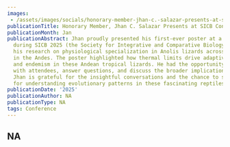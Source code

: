 ```yaml
---
images:   
 - /assets/images/socials/honorary-member-jhan-c.-salazar-presents-at-sicb-conference-.jpg
publicationTitle: Honorary Member, Jhan C. Salazar Presents at SICB Conference
publicationMonth: Jan
publicationAbstract: Jhan proudly presented his first-ever poster at a conference
  during SICB 2025 (the Society for Integrative and Comparative Biology), showcasing
  his research on physiological specialization in Anolis lizards across elevations
  in the Andes. The poster highlighted how thermal limits drive adaptive radiation
  and endemism in these Andean tropical lizards. He had the opportunity to engage
  with attendees, answer questions, and discuss the broader implications of his work.
  Jhan is grateful for the insightful conversations and the chance to share his passion
  for understanding evolutionary patterns in these fascinating reptiles.
publicationDate: '2025'
publicationAuthor: NA
publicationType: NA
tags: Conference
---
```


NA
---
